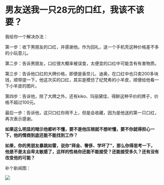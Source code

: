 # 男友送我一只28元的口红，我该不该要？

我给你一个解决办法：

第一步：收下男朋友的口红，并感谢他。作为回礼，送一个手机壳这种价格差不多的小玩意儿。

第二步：告诉男朋友，口红很大概率被误食，太便宜的口红中可能含有有害物质。

第三步：告诉他口红的大牌价格，即便是香奈儿、迪奥，在口红中也只卖200多块钱，顺带提一下，他这次买的口红，其实是模仿了纪梵希的小羊皮，顺便给他看一下小羊皮的图片。

第四步：告诉他，除了大牌之外，还有kiko、玛丽黛佳、得鲜这种平价的牌子，价格不超过100元。

最后一步：告诉他，这只口红你用不上，但是会收藏，因为是他送的第一只口红，再次表示感谢。

**如果这么明显的暗示他都听不懂，要不是他压根就不想听懂，要不你就得担心一下，他的情商到底还能不能找到工作？**

**如果，你的男朋友暴跳如雷，说你“拜金、奢侈、学坏了”，那么你得思考一下，他是不是太自卑太敏感了，这样的性格你还能不能接受？还能接受多久？还有没有改变他的可能？**

补个新闻图：

![](https://pic3.zhimg.com/50/v2-9343149fbf9fb55e7c74d8b55c48f849_b.jpg)